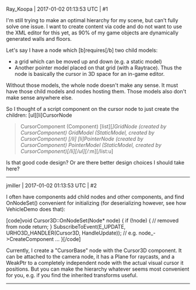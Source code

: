 Ray_Koopa | 2017-01-02 01:13:53 UTC | #1

I'm still trying to make an optimal hierarchy for my scene, but can't fully solve one issue.
I want to create content via code and do not want to use the XML editor for this yet, as 90% of my game objects are dynamically generated walls and floors.

Let's say I have a node which [b]requires[/b] two child models:
- a grid which can be moved up and down (e.g. a static model)
- Another pointer model placed on that grid (with a Raytrace).
Thus the node is basically the cursor in 3D space for an in-game editor.

Without those models, the whole node doesn't make any sense. It must have those child models and nodes hosting them. Those models also don't make sense anywhere else.

So I thought of a script component on the cursor node to just create the children:
[ul][li]CursorNode
> CursorComponent (Component)
[list][*]GridNode (created by CursorComponent)
> GridModel (StaticModel, created by CursorComponent) [/li]
[li]PointerNode (created by CursorComponent)
> PointerModel (StaticModel, created by CursorComponent)[/li][/ul][/*:m][/list:u]

Is that good code design? Or are there better design choices I should take here?

-------------------------

jmiller | 2017-01-02 01:13:53 UTC | #2

I often have components add child nodes and other components, and find OnNodeSet() convenient for initializing (for deserializing however, see how VehicleDemo does that):

[code]void Cursor3D::OnNodeSet(Node* node) {
  if (!node) { // removed from node
    return; }
  SubscribeToEvent(E_UPDATE, URHO3D_HANDLER(Cursor3D, HandleUpdate));
  // e.g.  node_->CreateComponent ...
}[/code]

Currently, I create a "CursorBase" node with the Cursor3D component. It can be attached to the camera node, it has a Plane for raycasts, and a WeakPtr to a completely independent node with the actual visual cursor it positions. But you can make the hierarchy whatever seems most convenient for you, e.g. if you find the inherited transforms useful.

-------------------------

